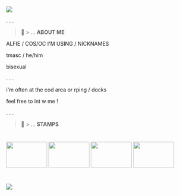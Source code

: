 #

<img src="https://media.zenfs.com/en/comingsoon_net_477/53c10191beaa762cb3b0c27a91f36c24"/> 

. . .

> 🦇 > ... **ABOUT ME**

ALFIE / COS/OC I'M USING / NICKNAMES

tmasc / he/him

bisexual 

. . .

i'm often at the cod area or rping / docks

feel free to int w me !

. . .

> 🦇 > ... **STAMPS**
#
<img src="https://i.pinimg.com/564x/cd/0a/7f/cd0a7fbf727278591707768947ad1276.jpg" width="110" height="70"/> <img src="https://64.media.tumblr.com/bab01605fb8b5ed2927e78f606c30433/d7d529b67f874c85-ad/s100x200/3cdab265b17c5bf7dfca29057180d8a1c83aed9c.pnj" 
width="110" height="70"/> <img src="https://64.media.tumblr.com/fa6aa8ab3dd4ae2501aa1b21007d8000/f8ff9fb834b84f95-18/s400x600/4800dd870cb598d8488e122a020667a1275176ff.pnj" width="110" height="70"/> <img src="https://images-wixmp-ed30a86b8c4ca887773594c2.wixmp.com/f/74037890-f83c-468f-83cf-33aa7bea7e7f/d47htzh-05694e0b-a1d9-49ce-bf71-ce1cc9c13366.gif?token=eyJ0eXAiOiJKV1QiLCJhbGciOiJIUzI1NiJ9.eyJzdWIiOiJ1cm46YXBwOjdlMGQxODg5ODIyNjQzNzNhNWYwZDQxNWVhMGQyNmUwIiwiaXNzIjoidXJuOmFwcDo3ZTBkMTg4OTgyMjY0MzczYTVmMGQ0MTVlYTBkMjZlMCIsIm9iaiI6W1t7InBhdGgiOiJcL2ZcLzc0MDM3ODkwLWY4M2MtNDY4Zi04M2NmLTMzYWE3YmVhN2U3ZlwvZDQ3aHR6aC0wNTY5NGUwYi1hMWQ5LTQ5Y2UtYmY3MS1jZTFjYzljMTMzNjYuZ2lmIn1dXSwiYXVkIjpbInVybjpzZXJ2aWNlOmZpbGUuZG93bmxvYWQiXX0.FdPXtWZb4q5h_5aD2HmMhKhXEsRydV1j7jTSmwcLcuw" width="110" height="70"/>  

#
<img src="https://i.pinimg.com/736x/10/a5/55/10a5557c1ce95c49e07eb39cd277b568.jpg"/>
